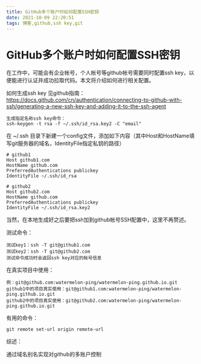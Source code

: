 ```yaml
---
title: GitHub多个账户时如何配置SSH密钥
date: 2021-10-09 22:20:51
tags: 博客,github,ssh key,git
---
```


# GitHub多个账户时如何配置SSH密钥

在工作中，可能会有企业帐号，个人帐号等github帐号需要同时配置ssh key，以便能进行认证并成功拉取代码。本文将介绍如何进行相关配置。

如何生成ssh key 见github指南：<https://docs.github.com/cn/authentication/connecting-to-github-with-ssh/generating-a-new-ssh-key-and-adding-it-to-the-ssh-agent>

```
生成指定名称ssh key命令：
ssh-keygen -t rsa -f ~/.ssh/id_rsa.key2 -C "email"
```

在 ~/.ssh 目录下新建一个config文件，添加如下内容（其中Host和HostName填写git服务器的域名，IdentityFile指定私钥的路径）

```
# github1
Host github1.com
HostName github.com
PreferredAuthentications publickey
IdentityFile ~/.ssh/id_rsa

# github2
Host github2.com
HostName github.com
PreferredAuthentications publickey
IdentityFile ~/.ssh/id_rsa.key2
```

当然，在本地生成好之后要把ssh加到github帐号SSH配置中，这里不再赘述。

测试命令：

```
测试key1：ssh -T git@github1.com
测试key2：ssh -T git@github2.com
测试命令成功时会返回ssh key对应的帐号信息
```

在真实项目中使用：
```
例：git@github.com:watermelon-ping/watermelon-ping.github.io.git
github1中的项目真实使用：git@github1.com:watermelon-ping/watermelon-ping.github.io.git
github2中的项目真实使用：git@github2.com:watermelon-ping/watermelon-ping.github.io.git
```

有用的命令：
```
git remote set-url origin remote-url
```

综述：

通过域名别名实现对github的多账户控制
